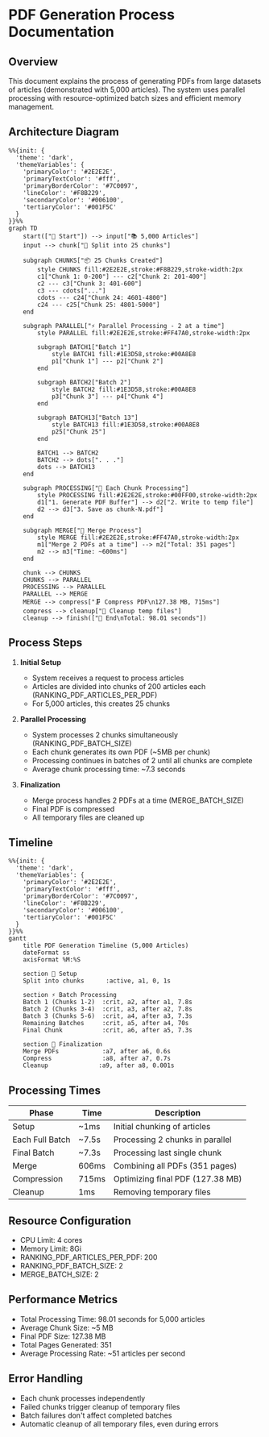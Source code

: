 # PDF Generation Process Documentation

## Overview
This document explains the process of generating PDFs from large datasets of articles (demonstrated with 5,000 articles). The system uses parallel processing with resource-optimized batch sizes and efficient memory management.

## Architecture Diagram
```mermaid
%%{init: {
  'theme': 'dark',
  'themeVariables': {
    'primaryColor': '#2E2E2E',
    'primaryTextColor': '#fff',
    'primaryBorderColor': '#7C0097',
    'lineColor': '#F8B229',
    'secondaryColor': '#006100',
    'tertiaryColor': '#001F5C'
  }
}}%%
graph TD
    start(["🚀 Start"]) --> input["📚 5,000 Articles"]
    input --> chunk["🔄 Split into 25 chunks"]
    
    subgraph CHUNKS["📦 25 Chunks Created"]
        style CHUNKS fill:#2E2E2E,stroke:#F8B229,stroke-width:2px
        c1["Chunk 1: 0-200"] --- c2["Chunk 2: 201-400"]
        c2 --- c3["Chunk 3: 401-600"]
        c3 --- cdots["..."]
        cdots --- c24["Chunk 24: 4601-4800"]
        c24 --- c25["Chunk 25: 4801-5000"]
    end

    subgraph PARALLEL["⚡ Parallel Processing - 2 at a time"]
        style PARALLEL fill:#2E2E2E,stroke:#FF47A0,stroke-width:2px
        
        subgraph BATCH1["Batch 1"]
            style BATCH1 fill:#1E3D58,stroke:#00A8E8
            p1["Chunk 1"] --- p2["Chunk 2"]
        end
        
        subgraph BATCH2["Batch 2"]
            style BATCH2 fill:#1E3D58,stroke:#00A8E8
            p3["Chunk 3"] --- p4["Chunk 4"]
        end
        
        subgraph BATCH13["Batch 13"]
            style BATCH13 fill:#1E3D58,stroke:#00A8E8
            p25["Chunk 25"]
        end
        
        BATCH1 --> BATCH2
        BATCH2 --> dots[". . ."]
        dots --> BATCH13
    end

    subgraph PROCESSING["🔄 Each Chunk Processing"]
        style PROCESSING fill:#2E2E2E,stroke:#00FF00,stroke-width:2px
        d1["1. Generate PDF Buffer"] --> d2["2. Write to temp file"]
        d2 --> d3["3. Save as chunk-N.pdf"]
    end

    subgraph MERGE["📑 Merge Process"]
        style MERGE fill:#2E2E2E,stroke:#FF47A0,stroke-width:2px
        m1["Merge 2 PDFs at a time"] --> m2["Total: 351 pages"]
        m2 --> m3["Time: ~600ms"]
    end

    chunk --> CHUNKS
    CHUNKS --> PARALLEL
    PROCESSING --> PARALLEL
    PARALLEL --> MERGE
    MERGE --> compress["🗜️ Compress PDF\n127.38 MB, 715ms"]
    compress --> cleanup["🧹 Cleanup temp files"]
    cleanup --> finish(["🏁 End\nTotal: 98.01 seconds"])
```

## Process Steps

1. **Initial Setup**
   - System receives a request to process articles
   - Articles are divided into chunks of 200 articles each (RANKING_PDF_ARTICLES_PER_PDF)
   - For 5,000 articles, this creates 25 chunks

2. **Parallel Processing**
   - System processes 2 chunks simultaneously (RANKING_PDF_BATCH_SIZE)
   - Each chunk generates its own PDF (~5MB per chunk)
   - Processing continues in batches of 2 until all chunks are complete
   - Average chunk processing time: ~7.3 seconds

3. **Finalization**
   - Merge process handles 2 PDFs at a time (MERGE_BATCH_SIZE)
   - Final PDF is compressed
   - All temporary files are cleaned up

## Timeline
```mermaid
%%{init: {
  'theme': 'dark',
  'themeVariables': {
    'primaryColor': '#2E2E2E',
    'primaryTextColor': '#fff',
    'primaryBorderColor': '#7C0097',
    'lineColor': '#F8B229',
    'secondaryColor': '#006100',
    'tertiaryColor': '#001F5C'
  }
}}%%
gantt
    title PDF Generation Timeline (5,000 Articles)
    dateFormat ss
    axisFormat %M:%S
    
    section 🚀 Setup
    Split into chunks      :active, a1, 0, 1s
    
    section ⚡ Batch Processing
    Batch 1 (Chunks 1-2)  :crit, a2, after a1, 7.8s
    Batch 2 (Chunks 3-4)  :crit, a3, after a2, 7.8s
    Batch 3 (Chunks 5-6)  :crit, a4, after a3, 7.3s
    Remaining Batches     :crit, a5, after a4, 70s
    Final Chunk           :crit, a6, after a5, 7.3s
    
    section 🔄 Finalization
    Merge PDFs            :a7, after a6, 0.6s
    Compress              :a8, after a7, 0.7s
    Cleanup              :a9, after a8, 0.001s
```

## Processing Times

| Phase | Time | Description |
|-------|------|-------------|
| Setup | ~1ms | Initial chunking of articles |
| Each Full Batch | ~7.5s | Processing 2 chunks in parallel |
| Final Batch | ~7.3s | Processing last single chunk |
| Merge | 606ms | Combining all PDFs (351 pages) |
| Compression | 715ms | Optimizing final PDF (127.38 MB) |
| Cleanup | 1ms | Removing temporary files |

## Resource Configuration
- CPU Limit: 4 cores
- Memory Limit: 8Gi
- RANKING_PDF_ARTICLES_PER_PDF: 200
- RANKING_PDF_BATCH_SIZE: 2
- MERGE_BATCH_SIZE: 2

## Performance Metrics
- Total Processing Time: 98.01 seconds for 5,000 articles
- Average Chunk Size: ~5 MB
- Final PDF Size: 127.38 MB
- Total Pages Generated: 351
- Average Processing Rate: ~51 articles per second

## Error Handling
- Each chunk processes independently
- Failed chunks trigger cleanup of temporary files
- Batch failures don't affect completed batches
- Automatic cleanup of all temporary files, even during errors